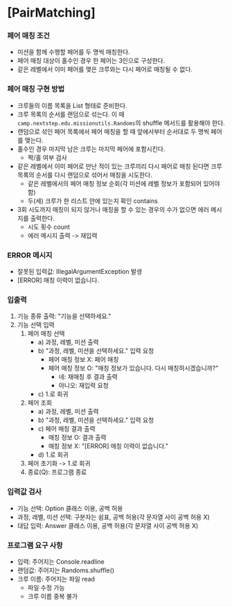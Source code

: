 # [PairMatching]

### 페어 매칭 조건
- 미션을 함께 수행할 페어를 두 명씩 매칭한다.
- 페어 매칭 대상이 홀수인 경우 한 페어는 3인으로 구성한다.
- 같은 레벨에서 이미 페어를 맺은 크루와는 다시 페어로 매칭될 수 없다.

### 페어 매칭 구현 방법
- 크루들의 이름 목록을 List<String> 형태로 준비한다.
- 크루 목록의 순서를 랜덤으로 섞는다. 이 때 `camp.nextstep.edu.missionutils.Randoms`의 shuffle 메서드를 활용해야 한다.
- 랜덤으로 섞인 페어 목록에서 페어 매칭을 할 때 앞에서부터 순서대로 두 명씩 페어를 맺는다.
- 홀수인 경우 마지막 남은 크루는 마지막 페어에 포함시킨다.
  - 짝/홀 여부 검사
- 같은 레벨에서 이미 페어로 만난 적이 있는 크루끼리 다시 페어로 매칭 된다면 크루 목록의 순서를 다시 랜덤으로 섞어서 매칭을 시도한다.
  - 같은 레벨에서의 페어 매칭 정보 순회(각 미션에 레벨 정보가 포함되어 있어야 함)
  - 두(세) 크루가 한 리스트 안에 있는지 확인 contains
- 3회 시도까지 매칭이 되지 않거나 매칭을 할 수 있는 경우의 수가 없으면 에러 메시지를 출력한다.
  - 시도 횟수 count
  - 에러 메시지 출력 -> 재입력

### ERROR 메시지
- 잘못된 입력값: IllegalArgumentException 발생
- [ERROR] 매칭 이력이 없습니다.


### 입출력
1. 기능 종류 출력: "기능을 선택하세요."
2. 기능 선택 입력
   1) 페어 매칭 선택
        - a) 과정, 레벨, 미션 출력
        - b) "과정, 레벨, 미션을 선택하세요." 입력 요청
           - 페어 매칭 정보 X: 페어 매칭
           - 페어 매칭 정보 O: "매칭 정보가 있습니다. 다시 매칭하시겠습니까?"
              - 네: 재매칭 후 결과 출력
              - 아니오: 재입력 요청
        - c) 1.로 회귀
   2) 페어 조회
       - a) 과정, 레벨, 미션 출력
       - b) "과정, 레벨, 미션을 선택하세요." 입력 요청
       - c) 페어 매칭 결과 출력
          - 매칭 정보 O: 결과 출력
          - 매칭 정보 X: "[ERROR] 매칭 이력이 없습니다."
       - d) 1.로 회귀
   3) 페어 초기화 -> 1.로 회귀
   4) 종료(Q): 프로그램 종료


### 입력값 검사
- 기능 선택: Option 클래스 이용, 공백 허용
- 과정, 레벨, 미션 선택: 구분자는 쉼표, 공백 허용(각 문자열 사이 공백 허용 X)
- 대답 입력: Answer 클래스 이용, 공백 허용(각 문자열 사이 공백 허용 X)


### 프로그램 요구 사항
- 입력: 주어지는 Console.readline
- 랜덤값: 주어지는 Randoms.shuffle()
- 크루 이름: 주어지는 파일 read
  - 파일 수정 가능
  - 크루 이름 중복 불가

    
